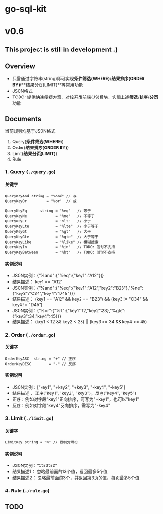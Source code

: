 # go-sql-kit

# v0.6

## This project is still in development :)

## Overview

* 只需通过字符串(string)即可实现**条件筛选(WHERE)**/**结果排序(ORDER BY)**/**结果分页(LIMIT)**等常用功能
* JSON格式
* TODO: 提供快速便捷方案，对接开发前端(JS)模块，实现上述**筛选**/**排序**/**分页**功能

## Documents

当前规则均基于JSON格式

1. Query(**条件筛选(WHERE)**)
2. Order(**结果排序(ORDER BY)**)
3. Limit(**结果分页(LIMIT)**)
4. Rule

### 1. Query (`./query.go`)

#### 关键字

```golang
QueryKeyAnd string = "%and" // 与
QueryKeyOr         = "%or"  // 或

QueryKeyEq      string = "%eq"   // 等于
QueryKeyNe             = "%ne"   // 不等于
QueryKeyLt             = "%lt"   // 小于
QueryKeyLte            = "%lte"  // 小于等于
QueryKeyGt             = "%gt"   // 大于
QueryKeyGte            = "%gte"  // 大于等于
QueryKeyLike           = "%like" // 模糊搜索
QueryKeyIn             = "%in"   // TODO: 暂时不支持
QueryKeyBetween        = "%bt"   // TODO: 暂时不支持
```

#### 实例说明

* JSON实例：{"%and":{"%eq":{"key1":"A12"}}}
* 结果描述： key1 == "A12"
* JSON实例：{"%and":{"%eq":{"key1":"A12","key2":"B23"},"%ne":{"key3":"C34","key4":"D45"}}}
* 结果描述： (key1 == "A12" && key2 == "B23") && (key3 != "C34" && key4 != "D45")
* JSON实例：{"%or":{"%lt":{"key1":12,"key2":23},"%gte":{"key3":34,"key4":45}}}
* 结果描述： (key1 < 12 && key2 < 23) || (key3 >= 34 && key4 >= 45)

### 2. Order (`./order.go`)

#### 关键字

```golang
OrderKeyASC  string = "+" // 正序
OrderKeyDESC        = "-" // 反序
```

#### 实例说明

* JSON实例：["key1", "+key2", "+key3", "-key4", "-key5"]
* 结果描述： 正序("key1", "key2", "key3")，反序("key4", "key5")
* 正序：例如对字段"key1"正向排序，可写为"+key1"，也可以"key1"
* 反序：例如对字段"key4"反向排序，需写为"-key4"

### 3. Limit (`./limit.go`)

#### 关键字

```golang
LimitKey string = "%" // 限制分隔符
```

#### 实例说明

* JSON实例："5%3%2"
* 结果描述1： 忽略最前面的13个值，返回最多5个值
* 结果描述2： 忽略最前面的3个，并返回第3页的值，每页最多5个值

### 4. Rule (`./rule.go`)

## TODO
